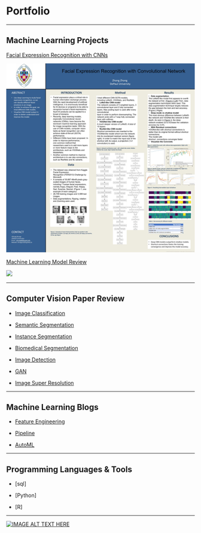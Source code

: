 # Portfolio

---

## Machine Learning Projects


[Facial Expression Recognition with CNNs](/pdf/DSC672_project_report_zhong.pdf)

<img src="pdf/fer_presenation.jpg?raw=true"/>

[Machine Learning Model Review](/pdf/intermediatepythongithubio.pdf)

<img src="images/dummy_thumbnail.jpg?raw=true"/>

---

## Computer Vision Paper Review 

- [Image Classification](/image_classification.md) 

- [Semantic Segmentation](/img_seg/image_segmentation.md) 

- [Instance Segmentation]()

- [Biomedical Segmentation]()

- [Image Detection](/img_detection) 

- [GAN](/gan) 

- [Image Super Resolution]()

---

## Machine Learning Blogs 

- [Feature Engineering](/machine_learning/feature_engineering.md) 

- [Pipeline](/machine_learning/pipeline.md) 

- [AutoML]()

---

## Programming Languages & Tools 

- [sql]

- [Python]

- [R] 

--- 

[![IMAGE ALT TEXT HERE](http://img.youtube.com/vi/02vmIjAAY8c/0.jpg)](http://www.youtube.com/watch?v=02vmIjAAY8c)

